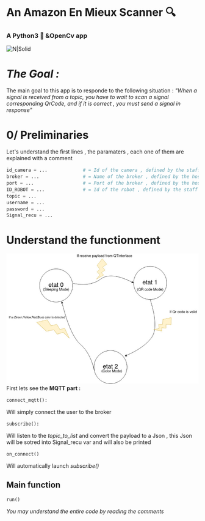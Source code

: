 # An Amazon En Mieux Scanner    🔍
### A Python3 🐍 &OpenCv app 

![N|Solid](https://encrypted-tbn0.gstatic.com/images?q=tbn:ANd9GcT3D3aBeLr69N4cnxkqpVyEFExJ6czj-RqlIw&usqp=CAU)

# *The Goal :*
The main goal to this app is to responde to the following situation : 
*"When a signal is received from a topic, you have to wait to scan a signal corresponding QrCode, and if it is correct , you must send a signal in response"*

# 0/ Preliminaries
Let's understand the first lines , the paramaters , each one of them are explained with a comment 
```python
id_camera = ...             # = Id of the camera , defined by the staff
broker = ...                # = Name of the broker , defined by the host of the server : IMERIR
port = ...                  # = Port of the broker , defined by the host of the server : IMERIR
ID_ROBOT = ...              # = Id of the robot , defined by the staff
topic = ...
username = ...
password = ...
Signal_recu = ...
```
#  Understand the functionment 
![Screenshot](etat_machine.jpg)\
First lets see the **MQTT part :** 
```python
connect_mqtt():
```
Will simply connect the user to the broker

```python
subscribe():
```
Will listen to the *topic_to_list* and convert the payload to a Json , this Json will be sotred into Signal_recu var and will also be printed

```python
on_connect()
```
Will automatically launch *subscribe()*

## **Main function**
```python
run()
```
*You may understand the entire code by reading the comments*

